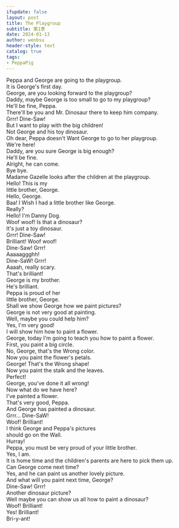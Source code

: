 ```yaml
---
ifupdate: false
layout: post
title: The Playgroup
subtitle: 第1季
date: 2024-01-13
author: wenbsu
header-style: text
catalog: true
tags:
- PeppaPig
---
```


Peppa and George are going to the playgroup.  
It is George's first day.  
George, are you looking forward to the playgroup?  
Daddy, maybe George is too small to go to my playgroup?  
He'll be fine, Peppa.  
There'll be you and Mr. Dinosaur there to keep him company.  
Grrr! Dine-Saw!  
But I want to play with the big children!  
Not George and his toy dinosaur.  
Oh dear, Peppa doesn't Want George to go to her playgroup.  
We're here!  
Daddy, are you sure George is big enough?  
He'll be fine.  
Alright, he can come.  
Bye bye.  
Madame Gazelle looks after the children at the playgroup.  
Hello! This is my  
Iittle brother, George.  
Hello, George.  
Baa! I Wish I had a little brother like George.  
Really?  
Hello! I'm Danny Dog.  
Woof woof! Is that a dinosaur?  
It's just a toy dinosaur.  
Grrr! Dine-Saw!  
Brilliant! Woof woof!  
Dine-Saw! Grrr!  
Aaaaaggghh!  
Dine-SaW! Grrr!  
Aaaah, reaIIy scary.  
That's brilliant!  
George is my brother.  
He's brilliant.  
Peppa is proud of her  
IittIe brother, George.  
ShaII we show George how we paint pictures?  
George is not very good at painting.  
WeII, maybe you could heIp him?  
Yes, I'm very good!  
I wiII show him how to paint a flower.  
George, today I'm going to teach you how to paint a fIower.  
First, you paint a big circIe.  
No, George, that's the Wrong color.  
Now you paint the fIower's petals.  
George! That's the Wrong shape!  
Now you paint the stalk and the leaves.  
Perfect!  
George, you've done it all wrong!  
Now what do we have here?  
I've painted a fIower.  
That's very good, Peppa.  
And George has painted a dinosaur.  
Grrr... Dine-SaW!  
Woof! BriIIiant!  
I think George and Peppa's pictures  
shouId go on the Wall.  
Hurray!  
Peppa, you must be very proud of your little brother.  
Yes, I am.  
It is home time and the children's parents are here to pick them up.  
Can George come next time?  
Yes, and he can paint us another lovely picture.  
And what wiII you paint next time, George?  
Dine-Saw! Grrr!  
Another dinosaur picture?  
Well maybe you can show us all how to paint a dinosaur?  
Woof! Brilliant!  
Yes! BriIIiant!  
Bri-y-ant!  
